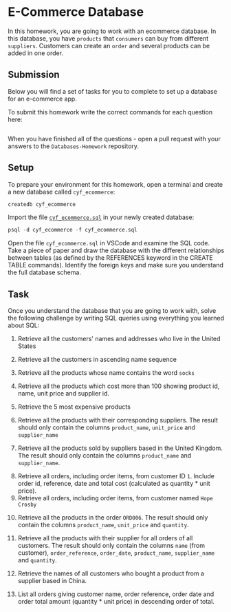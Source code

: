 # E-Commerce Database

In this homework, you are going to work with an ecommerce database. In this database, you have `products` that `consumers` can buy from different `suppliers`. Customers can create an `order` and several products can be added in one order.

## Submission

Below you will find a set of tasks for you to complete to set up a database for an e-commerce app.

To submit this homework write the correct commands for each question here:
```sql


```

When you have finished all of the questions - open a pull request with your answers to the `Databases-Homework` repository.

## Setup

To prepare your environment for this homework, open a terminal and create a new database called `cyf_ecommerce`:

```sql
createdb cyf_ecommerce
```

Import the file [`cyf_ecommerce.sql`](./cyf_ecommerce.sql) in your newly created database:

```sql
psql -d cyf_ecommerce -f cyf_ecommerce.sql
```

Open the file `cyf_ecommerce.sql` in VSCode and examine the SQL code. Take a piece of paper and draw the database with the different relationships between tables (as defined by the REFERENCES keyword in the CREATE TABLE commands). Identify the foreign keys and make sure you understand the full database schema.

## Task

Once you understand the database that you are going to work with, solve the following challenge by writing SQL queries using everything you learned about SQL:

1. Retrieve all the customers' names and addresses who live in the United States
<!-- SELECT name, address FROM customers WHERE country = 'United States'; -->
2. Retrieve all the customers in ascending name sequence
<!-- SELECT * FROM customers ORDER BY name ASC; -->
3. Retrieve all the products whose name contains the word `socks`
<!-- SELECT * FROM products WHERE product_name LIKE '%socks%'; -->
4. Retrieve all the products which cost more than 100 showing product id, name, unit price and supplier id.
<!-- SELECT product_availability.prod_id,products.product_name,product_availability.unit_price, product_availability.supp_id FROM product_availability LEFT JOIN products ON product_availability.prod_id = products.id WHERE unit_price > 100; -->
5. Retrieve the 5 most expensive products
<!-- SELECT product_name, unit_price FROM product_availability LEFT JOIN products ON product_availability.prod_id = products.id ORDER BY unit_price DESC LIMIT 5; -->
6. Retrieve all the products with their corresponding suppliers. The result should only contain the columns `product_name`, `unit_price` and `supplier_name`
<!-- SELECT product_name, supplier_name, unit_price FROM product_availability INNER JOIN products ON product_availability.prod_id = products.id INNER JOIN suppliers ON product_availability.supp_id = suppliers.id; -->
7. Retrieve all the products sold by suppliers based in the United Kingdom. The result should only contain the columns `product_name` and `supplier_name`.
<!-- SELECT product_name, supplier_name FROM products INNER JOIN suppliers ON products.id = suppliers.id WHERE country = 'United Kingdom'; -->
8. Retrieve all orders, including order items, from customer ID `1`. Include order id, reference, date and total cost (calculated as quantity * unit price).
9. Retrieve all orders, including order items, from customer named `Hope Crosby`
<!-- SELECT * FROM orders INNER JOIN order_items ON orders.id = order_items.order_id INNER JOIN customers ON orders.customer_id = customers.id WHERE name = 'Hope Crosby'; -->
10. Retrieve all the products in the order `ORD006`. The result should only contain the columns `product_name`, `unit_price` and `quantity`.
<!-- SELECT product_name, unit_price, quantity FROM products INNER JOIN product_availability ON products.id = product_availability.prod_id INNER JOIN order_items ON order_items.product_id = products.id INNER JOIN orders ON orders.id = order_items.order_id WHERE order_reference = 'ORD006'; -->
11. Retrieve all the products with their supplier for all orders of all customers. The result should only contain the columns `name` (from customer), `order_reference`, `order_date`, `product_name`, `supplier_name` and `quantity`.
<!-- SELECT product_name, supplier_name, order_reference, order_date, quantity FROM products INNER JOIN product_availability ON products.id = product_availability.prod_id INNER JOIN suppliers ON suppliers.id = product_availability.supp_id INNER JOIN order_items ON order_items.product_id = products.id INNER JOIN orders ON orders.id = order_items.order_id; -->
12. Retrieve the names of all customers who bought a product from a supplier based in China.
<!-- SELECT name FROM customers INNER JOIN orders ON customers.id = orders.customer_id INNER JOIN order_items ON order_items.order_id = orders.id INNER JOIN suppliers ON suppliers.id = order_items.supplier_id WHERE suppliers.country = 'china'; -->
13. List all orders giving customer name, order reference, order date and order total amount (quantity * unit price) in descending order of total.
<!-- SELECT name, order_reference, order_date, (quantity * unit_price) AS total_amount FROM customers INNER JOIN orders ON customers.id = orders.customer_id INNER JOIN order_items ON order_items.order_id = orders.id INNER JOIN product_availability ON product_availability.prod_id = order_items.product_id ORDER BY total_amount DESC; -->

